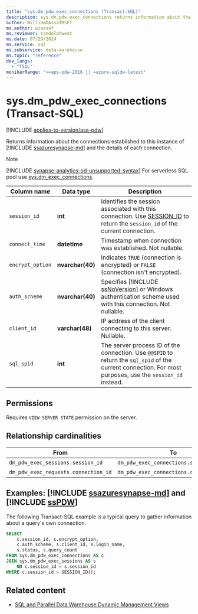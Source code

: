 ```yaml
---
title: "sys.dm_pdw_exec_connections (Transact-SQL)"
description: sys.dm_pdw_exec_connections returns information about the connections established to this instance of Azure Synapse Analytics and the details of each connection.
author: WilliamDAssafMSFT
ms.author: wiassaf
ms.reviewer: randolphwest
ms.date: 07/29/2024
ms.service: sql
ms.subservice: data-warehouse
ms.topic: "reference"
dev_langs:
  - "TSQL"
monikerRange: ">=aps-pdw-2016 || =azure-sqldw-latest"
---
```

# sys.dm_pdw_exec_connections (Transact-SQL)

[!INCLUDE [applies-to-version/asa-pdw](../../includes/applies-to-version/asa-pdw.md)]

Returns information about the connections established to this instance of [!INCLUDE [ssazuresynapse-md](../../includes/ssazuresynapse-md.md)] and the details of each connection.

> [!NOTE]  
> [!INCLUDE [synapse-analytics-od-unsupported-syntax](../../includes/synapse-analytics-od-unsupported-syntax.md)] For serverless SQL pool use [sys.dm_exec_connections](sys-dm-exec-connections-transact-sql.md).

| Column name | Data type | Description |
| --- | --- | --- |
| `session_id` | **int** | Identifies the session associated with this connection. Use [SESSION_ID](../../t-sql/functions/session-id-transact-sql.md) to return the `session_id` of the current connection. |
| `connect_time` | **datetime** | Timestamp when connection was established. Not nullable. |
| `encrypt_option` | **nvarchar(40)** | Indicates `TRUE` (connection is encrypted) or `FALSE` (connection isn't encrypted). |
| `auth_scheme` | **nvarchar(40)** | Specifies [!INCLUDE [ssNoVersion](../../includes/ssnoversion-md.md)] or Windows authentication scheme used with this connection. Not nullable. |
| `client_id` | **varchar(48)** | IP address of the client connecting to this server. Nullable. |
| `sql_spid` | **int** | The server process ID of the connection. Use `@@SPID` to return the `sql_spid` of the current connection. For most purposes, use the `session_id` instead. |

## Permissions

Requires `VIEW SERVER STATE` permission on the server.

## Relationship cardinalities

| From | To | Relationship |
| --- | --- | --- |
| `dm_pdw_exec_sessions.session_id` | `dm_pdw_exec_connections.session_id` | One-to-one |
| `dm_pdw_exec_requests.connection_id` | `dm_pdw_exec_connections.connection_id` | Many to one |

## Examples: [!INCLUDE [ssazuresynapse-md](../../includes/ssazuresynapse-md.md)] and [!INCLUDE [ssPDW](../../includes/sspdw-md.md)]

The following Transact-SQL example is a typical query to gather information about a query's own connection.

```sql
SELECT
    c.session_id, c.encrypt_option,
    c.auth_scheme, s.client_id, s.login_name,
    s.status, s.query_count
FROM sys.dm_pdw_exec_connections AS c
JOIN sys.dm_pdw_exec_sessions AS s
    ON c.session_id = s.session_id
WHERE c.session_id = SESSION_ID();
```

## Related content

- [SQL and Parallel Data Warehouse Dynamic Management Views](sql-and-parallel-data-warehouse-dynamic-management-views.md)
